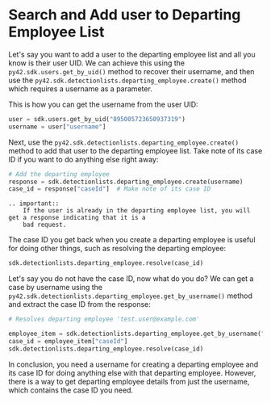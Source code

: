 # Search and Add user to Departing Employee List

Let's say you want to add a user to the departing employee list and all you know is their user UID. We can achieve
this using the `py42.sdk.users.get_by_uid()` method to recover their username, and then use the
`py42.sdk.detectionlists.departing_employee.create()` method which requires a username as a parameter.

This is how you can get the username from the user UID:

```python
user = sdk.users.get_by_uid("895005723650937319")
username = user["username"]
```

Next, use the `py42.sdk.detectionlists.departing_employee.create()` method to add that user to the departing employee
list. Take note of its case ID if you want to do anything else right away:

```python
# Add the departing employee
response = sdk.detectionlists.departing_employee.create(username)
case_id = response["caseId"]  # Make note of its case ID
```

```eval_rst
.. important::
    If the user is already in the departing employee list, you will get a response indicating that it is a
    bad request.
```

The case ID you get back when you create a departing employee is useful for doing other things, such as resolving the
departing employee:

```python
sdk.detectionlists.departing_employee.resolve(case_id)
```

Let's say you do not have the case ID, now what do you do? We can get a case by username using the
`py42.sdk.detectionlists.departing_employee.get_by_username()` method and extract the case ID from the response:

```python
# Resolves departing employee 'test.user@example.com'

employee_item = sdk.detectionlists.departing_employee.get_by_username("test.user@example.com")
case_id = employee_item["caseId"]
sdk.detectionlists.departing_employee.resolve(case_id)
```

In conclusion, you need a username for creating a departing employee and its case ID for doing anything else with that
departing employee. However, there is a way to get departing employee details from just the username, which
contains the case ID you need.
